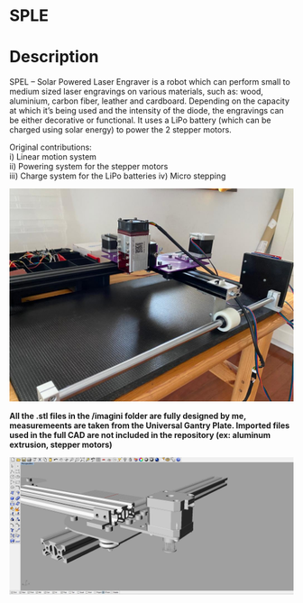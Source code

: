 # SPLE


# Description

SPEL – Solar Powered Laser Engraver is a robot which can perform small to medium sized laser engravings on various  materials, such as: wood, aluminium, carbon fiber, leather and cardboard. Depending on the capacity at which it’s being used and the intensity of the diode, the engravings can be either decorative or functional. It uses a LiPo battery (which can be charged using solar energy) to power the 2 stepper motors.


Original contributions:  
  i)   Linear motion system  
  ii)  Powering system for the stepper motors  
  iii) Charge system for the LiPo batteries
  iv)  Micro stepping  


<img src="/imagini/full.jpg">

**All the .stl files in the /imagini folder are fully designed by me, measuremeents are taken from the Universal Gantry Plate. Imported files used in the full CAD are not included in the repository (ex: aluminum extrusion, stepper motors)**


<img src="/imagini/CAD.JPG">


  

